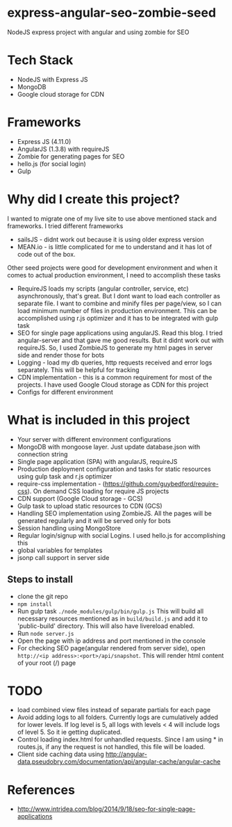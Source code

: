 # express-angular-seo-zombie-seed
NodeJS express project with angular and using zombie for SEO 

Tech Stack
======
- NodeJS with Express JS
- MongoDB
- Google cloud storage for CDN

Frameworks
=========
- Express JS (4.11.0)
- AngularJS (1.3.8) with requireJS
- Zombie for generating pages for SEO
- hello.js (for social login)
- Gulp

Why did I create this project?
===
I wanted to migrate one of my live site to use above mentioned stack and frameworks. I tried different frameworks
- sailsJS - didnt work out because it  is using older express version
- MEAN.io - is little complicated for me to understand and it has lot of code out of the box. 

Other seed projects were good for development environment and when it comes to actual production environment, I need to accomplish these tasks
- RequireJS loads my scripts (angular controller, service, etc) asynchronously, that's great. But I dont want to load each controller as separate file. I want to combine and minify files per page/view, so I can load minimum number of files in production environment. This can be accomplished using r.js optimizer and it has to be integrated with gulp task
- SEO for single page applications using angularJS. Read this blog. I tried angular-server and that gave me good results. But it didnt work out with requireJS. So, I used ZombieJS to generate my html pages in server side and render those for bots 
- Logging - load my db queries, http requests received and error logs separately. This will be helpful for tracking
- CDN implementation - this is a common requirement for most of the projects. I have used Google Cloud storage as CDN for this project
- Configs for different environment

What is included in this project
==
- Your server with different environment configurations
- MongoDB with mongoose layer. Just update database.json with connection string
- Single page application (SPA) with angularJS, requireJS
- Production deployment configuration and tasks for static resources using gulp task and r.js optimizer
- require-css implementation - (https://github.com/guybedford/require-css). On demand CSS loading for require JS projects 
- CDN support (Google Cloud storage - GCS)
- Gulp task to upload static resources to CDN (GCS)
- Handling SEO implementation using ZombieJS. All the pages will be generated regularly and it will be served only for bots
- Session handling using MongoStore
- Regular login/signup with social Logins. I used hello.js for accomplishing this
- global variables for templates
- jsonp call support in server side

Steps to install
---
- clone the git repo
- ```npm install```
- Run gulp task ```./node_modules/gulp/bin/gulp.js``` This will build all necessary resources mentioned as in ```build/build.js``` and add it to 'public-build' directory. This will also have livereload enabled.
- Run ```node server.js```
- Open the page with ip address and port mentioned in the console
- For checking SEO page(angular rendered from server side), open ```http://<ip address>:<port>/api/snapshot```. This will render html content of your root (/) page

TODO
====
- load combined view files instead of separate partials for each page
- Avoid adding logs to all folders. Currently logs are cumulatively added for lower levels. If log level is 5, all logs with levels < 4 will include logs of level 5. So it ie getting duplicated.
- Control loading index.html for unhandled requests. Since I am using * in routes.js, if any the request is not handled, this file will be loaded. 
- Client side caching data using http://angular-data.pseudobry.com/documentation/api/angular-cache/angular-cache

References
==
- http://www.intridea.com/blog/2014/9/18/seo-for-single-page-applications